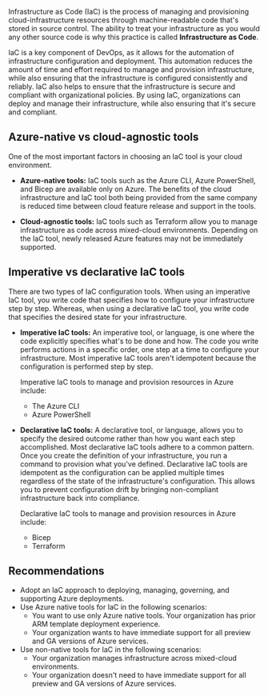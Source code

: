 Infrastructure as Code (IaC) is the process of managing and provisioning cloud-infrastructure
resources through machine-readable code that's stored in source control. The ability to treat your
infrastructure as you would any other source code is why this practice is called **Infrastructure as
Code**.

IaC is a key component of DevOps, as it allows for the automation of infrastructure configuration
and deployment. This automation reduces the amount of time and effort required to manage and
provision infrastructure, while also ensuring that the infrastructure is configured consistently and
reliably. IaC also helps to ensure that the infrastructure is secure and compliant with
organizational policies. By using IaC, organizations can deploy and manage their infrastructure,
while also ensuring that it's secure and compliant.

## Azure-native vs cloud-agnostic tools

One of the most important factors in choosing an IaC tool is your cloud environment.

- **Azure-native tools:** IaC tools such as the Azure CLI, Azure PowerShell, and Bicep are available
  only on Azure. The benefits of the cloud infrastructure and IaC tool both being provided from the
  same company is reduced time between cloud feature release and support in the tools.

- **Cloud-agnostic tools:** IaC tools such as Terraform allow you to manage infrastructure as code
  across mixed-cloud environments. Depending on the IaC tool, newly released Azure features may not
  be immediately supported.

## Imperative vs declarative IaC tools

There are two types of IaC configuration tools. When using an imperative IaC tool, you write code
that specifies how to configure your infrastructure step by step. Whereas, when using a declarative
IaC tool, you write code that specifies the desired state for your infrastructure.

- **Imperative IaC tools:** An imperative tool, or language, is one where the code explicitly
  specifies what's to be done and how. The code you write performs actions in a specific order, one
  step at a time to configure your infrastructure. Most imperative IaC tools aren't idempotent
  because the configuration is performed step by step.

  Imperative IaC tools to manage and provision resources in Azure include:

  - The Azure CLI
  - Azure PowerShell

- **Declarative IaC tools:** A declarative tool, or language, allows you to specify the desired
  outcome rather than how you want each step accomplished. Most declarative IaC tools adhere to a
  common pattern. Once you create the definition of your infrastructure, you run a command to
  provision what you've defined. Declarative IaC tools are idempotent as the configuration can be
  applied multiple times regardless of the state of the infrastructure's configuration. This allows
  you to prevent configuration drift by bringing non-compliant infrastructure back into compliance.

  Declarative IaC tools to manage and provision resources in Azure include:

  - Bicep
  - Terraform

## Recommendations

- Adopt an IaC approach to deploying, managing, governing, and supporting Azure deployments.
- Use Azure native tools for IaC in the following scenarios:
  - You want to use only Azure native tools. Your organization has prior ARM template deployment
    experience.
  - Your organization wants to have immediate support for all preview and GA versions of Azure services.
- Use non-native tools for IaC in the following scenarios:
  - Your organization manages infrastructure across mixed-cloud environments.
  - Your organization doesn't need to have immediate support for all preview and GA versions of
    Azure services.

